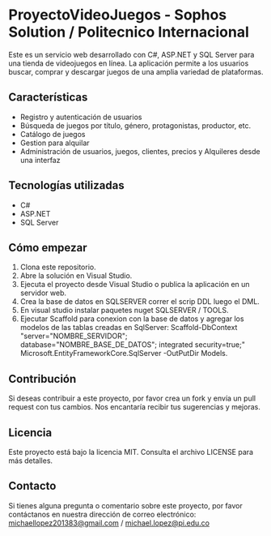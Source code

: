 # ProyectoVideoJuegos - Sophos Solution / Politecnico Internacional

Este es un servicio web desarrollado con C#, ASP.NET y SQL Server para una tienda de videojuegos en línea. La aplicación permite a los usuarios buscar, comprar y descargar juegos de una amplia variedad de plataformas.

## Características

- Registro y autenticación de usuarios
- Búsqueda de juegos por título, género, protagonistas, productor, etc.
- Catálogo de juegos
- Gestion para alquilar
- Administración de usuarios, juegos, clientes, precios y Alquileres desde una interfaz

## Tecnologías utilizadas

- C#
- ASP.NET
- SQL Server

## Cómo empezar

1. Clona este repositorio.
2. Abre la solución en Visual Studio.
3. Ejecuta el proyecto desde Visual Studio o publica la aplicación en un servidor web.
4. Crea la base de datos en SQLSERVER correr el scrip DDL luego el DML.
5. En visual studio instalar paquetes nuget SQLSERVER / TOOLS.
6. Ejecutar Scaffold para conexion con la base de datos y  agregar los modelos de las tablas creadas en SqlServer: Scaffold-DbContext "server="NOMBRE_SERVIDOR"; database="NOMBRE_BASE_DE_DATOS"; integrated security=true;" Microsoft.EntityFrameworkCore.SqlServer -OutPutDir Models.


## Contribución

Si deseas contribuir a este proyecto, por favor crea un fork y envía un pull request con tus cambios. Nos encantaría recibir tus sugerencias y mejoras.

## Licencia

Este proyecto está bajo la licencia MIT. Consulta el archivo LICENSE para más detalles.

## Contacto

Si tienes alguna pregunta o comentario sobre este proyecto, por favor contáctanos en nuestra dirección de correo electrónico: michaellopez201383@gmail.com / michael.lopez@pi.edu.co
